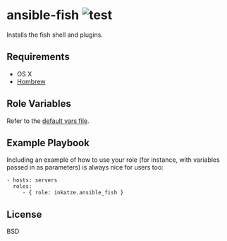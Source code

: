 ansible-fish ![test](https://github.com/inkatze/ansible-fish/workflows/test/badge.svg?branch=main)
=========

Installs the fish shell and plugins.

Requirements
------------

 - OS X
 - [Hombrew](https://brew.sh/)

Role Variables
--------------

Refer to the [default vars file](defaults/main.yml).

Example Playbook
----------------

Including an example of how to use your role (for instance, with variables passed in as parameters) is always nice for users too:

    - hosts: servers
      roles:
         - { role: inkatze.ansible_fish }

License
-------

BSD
